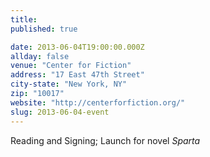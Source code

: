```yaml
---
title:
published: true

date: 2013-06-04T19:00:00.000Z
allday: false
venue: "Center for Fiction"
address: "17 East 47th Street"
city-state: "New York, NY"
zip: "10017"
website: "http://centerforfiction.org/"
slug: 2013-06-04-event
---
```

Reading and Signing; Launch for novel _Sparta_
